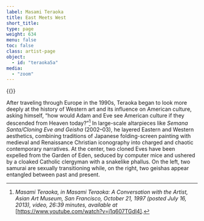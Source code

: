 ```yaml
---
label: Masami Teraoka
title: East Meets West
short_title:
type: page
weight: 634
menu: false
toc: false
class: artist-page
object:
  - id: "teraoka5a"
media:
  - "zoom"
---
```

{{<q-figure id="teraoka5a">}}

After traveling through Europe in the 1990s, Teraoka began to look more deeply at the history of Western art and its influence on American culture, asking himself, “how would Adam and Eve see American culture if they descended from Heaven today?”[^1] In large-scale altarpieces like *Semana Santa/Cloning Eve and Geisha* (2002–03), he layered Eastern and Western aesthetics, combining traditions of Japanese folding-screen painting with medieval and Renaissance Christian iconography into charged and chaotic contemporary narratives. At the center, two cloned Eves have been expelled from the Garden of Eden, seduced by computer mice and ushered by a cloaked Catholic clergyman with a snakelike phallus. On the left, two samurai are sexually transitioning while, on the right, two geishas appear entangled between past and present.

[^1]: *Masami Teraoka, in Masami Teraoka: A Conversation with the Artist, Asian Art Museum, San Francisco, October 21, 1997 (posted July 16, 2013), video, 26:39 minutes, available at* [https://www.youtube.com/watch?v=j1q607TGdl4].
